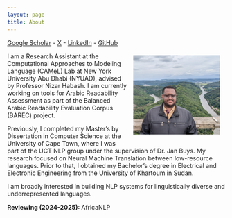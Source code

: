 ```yaml
---
layout: page
title: About
---
```


<a href="https://scholar.google.com/citations?user=bQr9TTEAAAAJ&hl=en">Google Scholar</a> - <a href="https://x.com/khalid_elmadani">X</a> - <a href="https://www.linkedin.com/in/khalid-elmadani-268578159/">LinkedIn</a> - <a href="https://github.com/khalid-elmadani">GitHub</a>

<img src="/images/pp.jpg" alt="drawing" width="200" style="float:right; padding: 10pt; padding-top: 5pt"/>

I am a Research Assistant at the Computational Approaches to Modeling Language (CAMeL) Lab at New York University Abu Dhabi (NYUAD), advised by Professor Nizar Habash.
I am currently working on tools for Arabic Readability Assessment as part of the Balanced Arabic Readability Evaluation Corpus (BAREC) project.

Previously, I completed my Master’s by Dissertation in Computer Science at the University of Cape Town, where I was part of the UCT NLP group under the supervision of Dr. Jan Buys. My research focused on Neural Machine Translation between low-resource languages. Prior to that, I obtained my Bachelor’s degree in Electrical and Electronic Engineering from the University of Khartoum in Sudan.

I am broadly interested in building NLP systems for linguistically diverse and underrepresented languages.



<b> Reviewing (2024-2025): </b> AfricaNLP

<!--
<h2>News</h2>

<b>May 2025</b> My students and collaborators are presenting a few workhops papers at NAACL and ACL.

*   [Designing and Contextualising Probes for African Languages](https://www.arxiv.org/pdf/2505.10081)\
    Wisdom Aduah, Francois Meyer\
    AfricaNLP workshop @ ACL 2025

*   [Neural Morphological Tagging for Nguni Languages](https://www.arxiv.org/pdf/2505.12949)\
    Cael Marquard, Simbarashe Mawere, Francois Meyer\
    AfricaNLP workshop @ ACL 2025

*   [Benchmarking IsiXhosa Automatic Speech Recognition and Machine Translation for Digital Health Provision](https://aclanthology.org/2025.cl4health-1.14.pdf) \
    Abby Blocker, Francois Meyer, Ahmed Biyabani, Joyce Mwangama, Mohammed Ishaaq Datay, Bessie Malila\
    Workshop on Patient-Oriented Language Processing (CL4Health) @ NAACL 2025


<b>December 2024</b> Our paper [*BabyLMs for isiXhosa: Data-Efficient Language Modelling in a Low-Resource Context*](https://aclanthology.org/2025.loreslm-1.19.pdf) is accepted to the Workshop on Language Models for Low-Resource Languages (LoResLM) at COLING 2025.

<b>October 2024</b> I submitted my PhD thesis!

<b>June 2024</b> I attended NAACL in Mexico City to present our paper [*A Systematic Analysis of Subwords and Cross-Lingual Transfer in Multilingual Translation*](https://aclanthology.org/2024.findings-naacl.141.pdf).

<b>May 2024</b> I attended LREC-COLING in Turin to present a talk on [T2X](https://aclanthology.org/2024.lrec-main.1464.pdf) and a poster on [NGLUEni](https://aclanthology.org/2024.lrec-main.1071.pdf).

*   [*T2X: Addressing the Challenges of Low-Resource Agglutinative Data-to-Text Generation*](https://aclanthology.org/2024.lrec-main.1464.pdf)\
    Francois Meyer and Jan Buys\
    [\[dataset\]](https://github.com/francois-meyer/t2x)

*   [*NGLUEni: Benchmarking and Adapting Pretrained Language Models for Nguni Languages*](https://aclanthology.org/2024.lrec-main.1071.pdf)\
    Francois Meyer, Haiyue Song, Abhisek Chakrabarty, Jan Buys, Raj Dabre and Hideki Tanaka\
    [\[benchmark\]](https://github.com/francois-meyer/nglueni)


<b>May 2024</b> Our paper [*NGLUEni: Benchmarking and Adapting Pretrained Language Models for Nguni Languages*](https://aclanthology.org/2024.lrec-main.1071.pdf) won a best paper award at the [AfricaNLP workshop](https://sites.google.com/view/africanlp2024/home) co-located with ICLR 2024.

<b>December 2023</b> I was awarded an Amazon travel scholarship to present a [poster about our work on Morphological Compositional Generalisation](https://drive.google.com/file/d/1TdrAUCG0ZtpABiMriTQ6FPbGOCiE8xjT/view?usp=sharing) at the GenBench workshop @ EMNLP in Singapore.

<b>August 2023</b> I gave an invited talk at the [NLP for Southern African Languages Workshop](https://sites.google.com/quantumleapafrica.org/nlp-compass) collocated with [COMPASS 2023](https://compass.acm.org/).

<b>May - August 2023</b> I spent 3 months in Kyoto, Japan for a research internship at the [NICT Advanced Translation Technology Laboratory](https://att-astrec.nict.go.jp/en/).

<b>May 2023</b> Our paper [Subword Segmental Machine Translation: Unifying Segmentation and Target Sentence Generation](https://aclanthology.org/2023.findings-acl.175.pdf) has been accepted at Findings of ACL.

<b>October 2022</b> Our paper [Subword Segmental Language Modelling for Nguni Languages](ttps://aclanthology.org/2022.findings-emnlp.494.pdf) has been accepted at Findings of EMNLP. 

<b>September 2022</b> Our [submission](https://aclanthology.org/2022.wmt-1.101.pdf) to the _WMT22 Shared Task: Large-Scale Machine Translation Evaluation for African Languages_ is a multilingual translation model for 8 South African languages.

<b>December 2021</b> I attended [SACAIR 2021](https://2021.sacair.org.za/) to present my winning submission to the Nguni languages POS tagging [shared task](https://upjournals.up.ac.za/index.php/dhasa/article/view/3865/3565).
-->



